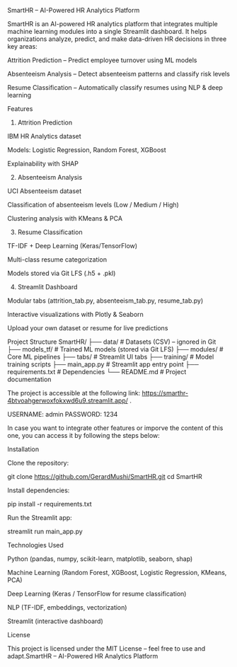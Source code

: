 SmartHR – AI-Powered HR Analytics Platform

SmartHR is an AI-powered HR analytics platform that integrates multiple machine learning modules into a single Streamlit dashboard.
It helps organizations analyze, predict, and make data-driven HR decisions in three key areas:

Attrition Prediction – Predict employee turnover using ML models

Absenteeism Analysis – Detect absenteeism patterns and classify risk levels

Resume Classification – Automatically classify resumes using NLP & deep learning


Features

1) Attrition Prediction

IBM HR Analytics dataset

Models: Logistic Regression, Random Forest, XGBoost

Explainability with SHAP


2) Absenteeism Analysis

UCI Absenteeism dataset

Classification of absenteeism levels (Low / Medium / High)

Clustering analysis with KMeans & PCA


3) Resume Classification

TF-IDF + Deep Learning (Keras/TensorFlow)

Multi-class resume categorization

Models stored via Git LFS (.h5 + .pkl)


4) Streamlit Dashboard

Modular tabs (attrition_tab.py, absenteeism_tab.py, resume_tab.py)

Interactive visualizations with Plotly & Seaborn

Upload your own dataset or resume for live predictions

Project Structure
SmartHR/
 ├── data/               # Datasets (CSV) – ignored in Git
 ├── models_tf/          # Trained ML models (stored via Git LFS)
 ├── modules/            # Core ML pipelines
 ├── tabs/               # Streamlit UI tabs
 ├── training/           # Model training scripts
 ├── main_app.py         # Streamlit app entry point
 ├── requirements.txt    # Dependencies
 └── README.md           # Project documentation



The project is accessible at the following link: https://smarthr-4btvoahgerwoxfokxwd6u9.streamlit.app/ .

USERNAME: admin
PASSWORD: 1234

In case you want to integrate other features or imporve the content of this one, you can access it by following the steps below:

Installation

Clone the repository:

git clone https://github.com/GerardMushi/SmartHR.git
cd SmartHR


Install dependencies:

pip install -r requirements.txt


Run the Streamlit app:

streamlit run main_app.py



Technologies Used

Python (pandas, numpy, scikit-learn, matplotlib, seaborn, shap)

Machine Learning (Random Forest, XGBoost, Logistic Regression, KMeans, PCA)

Deep Learning (Keras / TensorFlow for resume classification)

NLP (TF-IDF, embeddings, vectorization)

Streamlit (interactive dashboard)

License

This project is licensed under the MIT License – feel free to use and adapt.SmartHR – AI-Powered HR Analytics Platform
